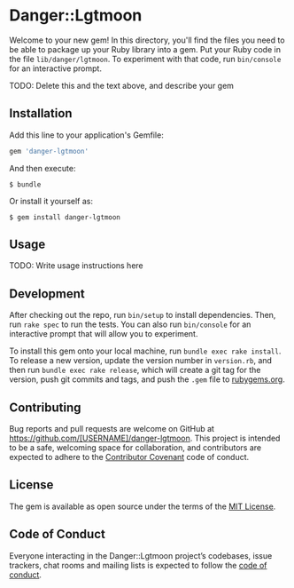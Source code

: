 # Danger::Lgtmoon

Welcome to your new gem! In this directory, you'll find the files you need to be able to package up your Ruby library into a gem. Put your Ruby code in the file `lib/danger/lgtmoon`. To experiment with that code, run `bin/console` for an interactive prompt.

TODO: Delete this and the text above, and describe your gem

## Installation

Add this line to your application's Gemfile:

```ruby
gem 'danger-lgtmoon'
```

And then execute:

    $ bundle

Or install it yourself as:

    $ gem install danger-lgtmoon

## Usage

TODO: Write usage instructions here

## Development

After checking out the repo, run `bin/setup` to install dependencies. Then, run `rake spec` to run the tests. You can also run `bin/console` for an interactive prompt that will allow you to experiment.

To install this gem onto your local machine, run `bundle exec rake install`. To release a new version, update the version number in `version.rb`, and then run `bundle exec rake release`, which will create a git tag for the version, push git commits and tags, and push the `.gem` file to [rubygems.org](https://rubygems.org).

## Contributing

Bug reports and pull requests are welcome on GitHub at https://github.com/[USERNAME]/danger-lgtmoon. This project is intended to be a safe, welcoming space for collaboration, and contributors are expected to adhere to the [Contributor Covenant](http://contributor-covenant.org) code of conduct.

## License

The gem is available as open source under the terms of the [MIT License](https://opensource.org/licenses/MIT).

## Code of Conduct

Everyone interacting in the Danger::Lgtmoon project’s codebases, issue trackers, chat rooms and mailing lists is expected to follow the [code of conduct](https://github.com/[USERNAME]/danger-lgtmoon/blob/master/CODE_OF_CONDUCT.md).
